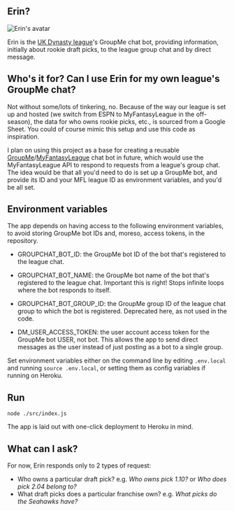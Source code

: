 ## Erin?

![Erin's avatar](http://i63.tinypic.com/vnp3j7.png "Erin's avatar")

Erin is the [UK Dynasty league](http://www.ukdynasty.com)'s GroupMe chat bot, providing information, initially about rookie draft picks, to the league group chat and by direct message.

## Who's it for? Can I use Erin for my own league's GroupMe chat?

Not without some/lots of tinkering, no. Because of the way our league is set up and hosted (we switch from ESPN to MyFantasyLeague in the off-season), the data for who owns rookie picks, etc., is sourced from a Google Sheet. You could of course mimic this setup and use this code as inspiration. 

I plan on using this project as a base for creating a reusable [GroupMe](https://www.groupme.com)/[MyFantasyLeague](https://www.myfantasyleague.com) chat bot in future, which would use the MyFantasyLeague API to respond to requests from a league's group chat. The idea would be that all you'd need to do is set up a GroupMe bot, and provide its ID and your MFL league ID as environment variables, and you'd be all set.

## Environment variables

The app depends on having access to the following environment variables, to avoid storing GroupMe bot IDs and, moreso, access tokens, in the repository.

- GROUPCHAT_BOT_ID: the GroupMe bot ID of the bot that's registered to the league chat.
- GROUPCHAT_BOT_NAME: the GroupMe bot name of the bot that's registered to the league chat. Important this is right! Stops infinite loops where the bot responds to itself.
- GROUPCHAT_BOT_GROUP_ID: the GroupMe group ID of the league chat group to which the bot is registered. Deprecated here, as not used in the code.

- DM_USER_ACCESS_TOKEN: the user account access token for the GroupMe bot USER, not bot. This allows the app to send direct messages as the user instead of just posting as a bot to a single group.

Set environment variables either on the command line by editing `.env.local` and running `source .env.local`, or setting them as config variables if running on Heroku.

## Run

`node ./src/index.js`

The app is laid out with one-click deployment to Heroku in mind.

## What can I ask?

For now, Erin responds only to 2 types of request:

- Who owns a particular draft pick? e.g. *Who owns pick 1.10?* or *Who does pick 2.04 belong to?*
- What draft picks does a particular franchise own? e.g. *What picks do the Seahawks have?*
